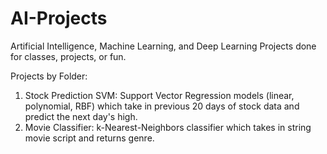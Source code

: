 # AI-Projects
Artificial Intelligence, Machine Learning, and Deep Learning Projects done for classes, projects, or fun.

Projects by Folder:
1) Stock Prediction SVM: Support Vector Regression models (linear, polynomial, RBF) which take in previous 20 days of stock data and predict the next day's high.
2) Movie Classifier: k-Nearest-Neighbors classifier which takes in string movie script and returns genre.
